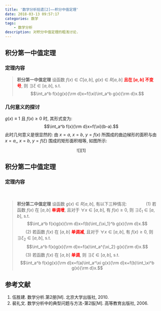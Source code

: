 ```yaml
---
title: '数学分析拾遗[2]——积分中值定理'
date: 2018-03-13 09:57:17
categories: 数学
tags:
	- 数学分析
description: 对积分中值定理的粗浅讨论.
---
```


## 积分第一中值定理

### 定理内容

> **积分第一中值定理** 设函数 $f(x)\in C[a,b]$, $g(x)\in R[a,b]$ <font color="red">**且在 $[a,b]$ 不变号**</font>, 则 $\exists\xi\in[a,b]$, s.t. $$\int_a^b f(x)g(x){\rm d}x=f(\xi)\int_a^b g(x){\rm d}x.$$

### 几何意义的探讨

$g(x)\equiv 1$ 且 $f(x)\geqslant 0$ 时, 其形式变为:
$$\int_a^b f(x){\rm d}x=f(\xi)(b-a).$$ 此时几何意义是很显然的: 由 $x=a$, $x=b$, $y=f(x)$ 所围成的曲边梯形的面积与由 $x=a,$, $x=b$, $y=f(\xi)$ 围成的矩形面积相等, 如图所示:

<center>![][1]</center>



## 积分第二中值定理

### 定理内容
　
> **积分第二中值定理** 设函数 $g(x)\in R[a,b]$, 有以下三种情况:
　　
　　(1) 若函数 $f(x)$ 在 $[a,b]$ <font color="red">**单调增**</font>, 且对于 $\forall x\in[a,b]$, 有 $f(x)\geqslant 0$, 则 $\exists\xi_1\in[a,b]$, s.t. $$\int_a^b f(x)g(x){\rm d}x=f(b)\int_{\xi_1}^b g(x){\rm d}x.$$
　　(2) 若函数 $f(x)$ 在 $[a,b]$ <font color="red">**单调减**</font>, 且对于 $\forall x\in[a,b]$, 有 $f(x)\geqslant 0$, 则 $\exists\xi_2\in[a,b]$, s.t. $$\int_a^b f(x)g(x){\rm d}x=f(a)\int_a^{\xi_2} g(x){\rm d}x.$$
　　(3) 若函数 $f(x)$ 在 $[a,b]$ <font color="red">**单调**</font>, 则 $\exists\xi\in[a,b]$, s.t. $$\int_a^b f(x)g(x){\rm d}x=f(a)\int_a^\xi g(x){\rm d}x+f(b)\int_\xi^b g(x){\rm d}x.$$

## 参考文献

1. 伍胜建. 数学分析.第2册[M]. 北京大学出版社, 2010.
2. 裴礼文. 数学分析中的典型问题与方法-第2版[M]. 高等教育出版社, 2006.




  [1]: http://olgwnj89q.bkt.clouddn.com/1st%20m-v%20theorem%20of%20int.png